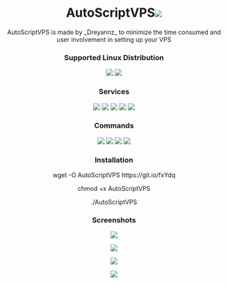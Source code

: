 
<h1 align="center">AutoScriptVPS<img src="https://img.shields.io/badge/Version-2.0-red.svg"></h1>

<p align="center">AutoScriptVPS is made by _Dreyannz_ to minimize the time consumed and user involvement in setting up your VPS</p>
<h3 align="center">Supported Linux Distribution</h3>
<p align="center">
  <a><img src="https://img.shields.io/badge/Support-Debian%208-blue.svg"></a>
  <a><img src="https://img.shields.io/badge/Support-Debian%209-blue.svg"></a>
</p>
<h3 align="center">Services</h3>
<p align="center">
  <a><img src="https://img.shields.io/badge/Service-OpenSSH-green.svg"></a>
  <a><img src="https://img.shields.io/badge/Service-Dropbear-green.svg"></a>
  <a><img src="https://img.shields.io/badge/Service-Stunnel-green.svg"></a>
  <a><img src="https://img.shields.io/badge/Service-OpenVPN-green.svg"></a>
  <a><img src="https://img.shields.io/badge/Service-Squid3-green.svg"></a>
 </p>
<h3 align="center">Commands</h3>
<p align="center">
  <a><img src="https://img.shields.io/badge/Commands-menu-yellow.svg"></a>
  <a><img src="https://img.shields.io/badge/Commands-accounts-yellow.svg"></a>
  <a><img src="https://img.shields.io/badge/Commands-options-yellow.svg"></a>
  <a><img src="https://img.shields.io/badge/Commands-server-yellow.svg"></a>
 </p>

<h3 align="center">Installation</h3>

<p align="center">
wget -O AutoScriptVPS https://git.io/fxYdq
  </p>
  <p align="center">
  chmod +x AutoScriptVPS
  </p>
  <p align="center">
  ./AutoScriptVPS
</p>

<h3 align="center">Screenshots</h3>
<p align="center">
<img src="https://github.com/Dreyannz/AutoScriptVPS/raw/master/Files/Screenshots/1.JPG">
   </p>
  <p align="center">
  <img src="https://github.com/Dreyannz/AutoScriptVPS/raw/master/Files/Screenshots/2.JPG">
   </p>
  <p align="center">
  <img src="https://github.com/Dreyannz/AutoScriptVPS/raw/master/Files/Screenshots/3.JPG">
  </p>
  <p align="center">
  <img src="https://github.com/Dreyannz/AutoScriptVPS/raw/master/Files/Screenshots/4.JPG">
   </p>
